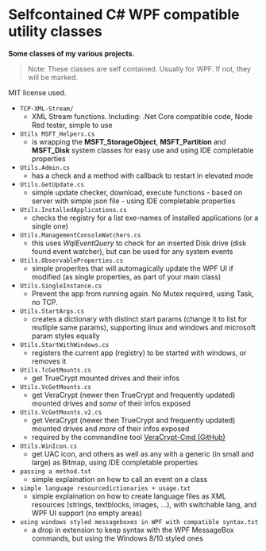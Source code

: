 # Selfcontained C# WPF compatible utility classes
__Some classes of my various projects.__
> Note: These classes are self contained. Usually for WPF. If not, they will be marked.

MIT license used.

- `TCP-XML-Stream/`
	- XML Stream functions. Including: .Net Core compatible code, Node Red tester, simple to use
- `Utils MSFT_Helpers.cs`
	- is wrapping the __MSFT_StorageObject__, __MSFT_Partition__ and __MSFT_Disk__ system classes for easy use and using IDE completable properties
- `Utils.Admin.cs`
	- has a check and a method with callback to restart in elevated mode
- `Utils.GetUpdate.cs`
	- simple update checker, download, execute functions - based on server with simple json file - using IDE completable properties
- `Utils.InstalledApplications.cs`
	- checks the registry for a list exe-names of installed applications (or a single one)
- `Utils.ManagementConsoleWatchers.cs`
	- this uses _WqlEventQuery_ to check for an inserted Disk drive (disk found event watcher), but can be used for any system events
- `Utils.ObservableProperties.cs`
	- simple properites that will automagically update the WPF UI if modified (as single properties, as part of your main class)
- `Utils.SingleInstance.cs`
	- Prevent the app from running again. No Mutex required, using Task, no TCP.
- `Utils.StartArgs.cs`
	- creates a dictionary with distinct start params (change it to list for mutliple same params), supporting linux and windows and microsoft param styles equally
- `Utils.StartWithWindows.cs`
	- registers the current app (registry) to be started with windows, or removes it
- `Utils.TcGetMounts.cs`
	- get TrueCrypt mounted drives and their infos
- `Utils.VcGetMounts.cs`
	- get VeraCrypt (newer then TrueCrypt and frequently updated) mounted drives and _some_ of their infos exposed
- `Utils.VcGetMounts.v2.cs`
	- get VeraCrypt (newer then TrueCrypt and frequently updated) mounted drives and _more_ of their infos exposed
  - required by the commandline tool [VeraCrypt-Cmd (GitHub)](https://github.com/BananaAcid/VeraCrypt-Cmd)
- `Utils.WinIcon.cs`
	- get UAC icon, and others as well as any with a generic (in small and large) as Bitmap, using IDE completable properties
- `passing a method.txt`
	- simple explaination on how to call an event on a class
- `simple language resourcedictionaries + usage.txt`
	- simple explaination on how to create language files as XML resources (strings, textblocks, images, ...), with switchable lang, and WPF UI support (no empty areas)
- `using windows styled messageboxes in WPF with compatible syntax.txt`
	- a drop in extension to keep syntax with the WPF MessageBox commands, but using the Windows 8/10 styled ones
